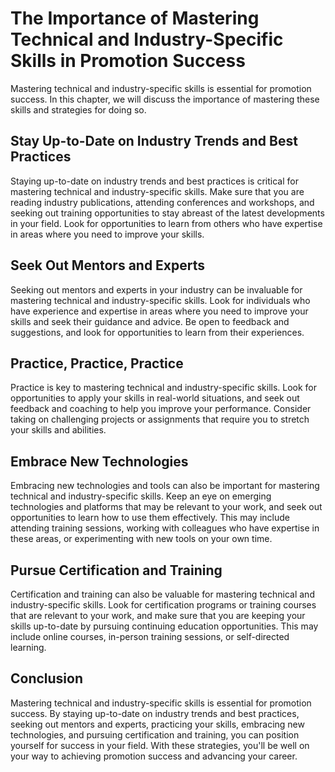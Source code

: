 The Importance of Mastering Technical and Industry-Specific Skills in Promotion Success
====================================================================================================================================================

Mastering technical and industry-specific skills is essential for promotion success. In this chapter, we will discuss the importance of mastering these skills and strategies for doing so.

Stay Up-to-Date on Industry Trends and Best Practices
-----------------------------------------------------

Staying up-to-date on industry trends and best practices is critical for mastering technical and industry-specific skills. Make sure that you are reading industry publications, attending conferences and workshops, and seeking out training opportunities to stay abreast of the latest developments in your field. Look for opportunities to learn from others who have expertise in areas where you need to improve your skills.

Seek Out Mentors and Experts
----------------------------

Seeking out mentors and experts in your industry can be invaluable for mastering technical and industry-specific skills. Look for individuals who have experience and expertise in areas where you need to improve your skills and seek their guidance and advice. Be open to feedback and suggestions, and look for opportunities to learn from their experiences.

Practice, Practice, Practice
----------------------------

Practice is key to mastering technical and industry-specific skills. Look for opportunities to apply your skills in real-world situations, and seek out feedback and coaching to help you improve your performance. Consider taking on challenging projects or assignments that require you to stretch your skills and abilities.

Embrace New Technologies
------------------------

Embracing new technologies and tools can also be important for mastering technical and industry-specific skills. Keep an eye on emerging technologies and platforms that may be relevant to your work, and seek out opportunities to learn how to use them effectively. This may include attending training sessions, working with colleagues who have expertise in these areas, or experimenting with new tools on your own time.

Pursue Certification and Training
---------------------------------

Certification and training can also be valuable for mastering technical and industry-specific skills. Look for certification programs or training courses that are relevant to your work, and make sure that you are keeping your skills up-to-date by pursuing continuing education opportunities. This may include online courses, in-person training sessions, or self-directed learning.

Conclusion
----------

Mastering technical and industry-specific skills is essential for promotion success. By staying up-to-date on industry trends and best practices, seeking out mentors and experts, practicing your skills, embracing new technologies, and pursuing certification and training, you can position yourself for success in your field. With these strategies, you'll be well on your way to achieving promotion success and advancing your career.
